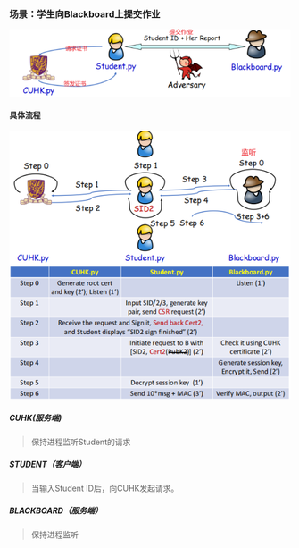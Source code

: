 ### 场景：学生向Blackboard上提交作业

![img_1.png](img_1.png)

#### 具体流程
![img_3.png](img_3.png)
![img_2.png](img_2.png)

##### CUHK(服务端)
> 保持进程监听Student的请求

##### STUDENT（客户端）
> 当输入Student ID后，向CUHK发起请求。

##### BLACKBOARD（服务端）
> 保持进程监听